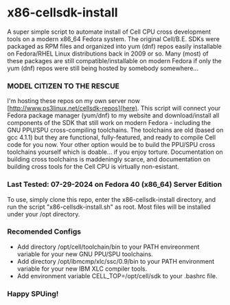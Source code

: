 # x86-cellsdk-install
A super simple script to automate install of Cell CPU cross development tools on a modern x86_64 Fedora system. The original Cell/B.E. SDKs were packaged as RPM files and organized into yum (dnf) repos easily installable on Fedora/RHEL Linux distributions back in 2009 or so. Many (most) of these packages are still compatible/installable on modern Fedora if only the yum (dnf) repos were still being hosted by somebody somewhere...
### MODEL CITIZEN TO THE RESCUE
I'm hosting these repos on my own server now [http://www.ps3linux.net/cellsdk-repos](here). This script will connect your Fedora package manager (yum/dnf) to my website and download/install all components of the SDK that still work on modern Fedora - including the GNU PPU/SPU cross-compiling toolchains. The toolchains are old (based on gcc 4.1.1) but they are functional, fully-featured, and ready to compile Cell code for you now. Your other option would be to build the PPU/SPU cross toolchains yourself which is doable... if you enjoy torture. Documentation on building cross toolchains is maddeningly scarce, and documentation on building cross tools for the Cell CPU is virtually non-esistant.
### Last Tested: 07-29-2024 on Fedora 40 (x86_64) Server Edition
To use, simply clone this repo, enter the x86-cellsdk-install directory, and run the script "x86-cellsdk-install.sh" as root. Most files will be installed under your /opt directory.
### Recomended Configs
- Add directory /opt/cell/toolchain/bin to your PATH envireonment variable for your new GNU PPU/SPU toolchains.
- Add directory /opt/ibmcmp/xlc/ssc/0.9/bin to your PATH environment variable for your new IBM XLC compiler tools.
- Add environment variable CELL_TOP=/opt/cell/sdk to your .bashrc file.
### Happy SPUing!

